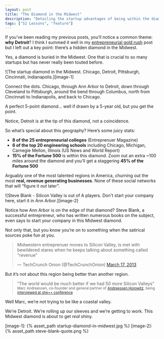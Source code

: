 ```yaml
---
layout: post
title: "The Diamond in the Midwest"
description: "Detailing the startup advantages of being within the diamond of the Midwest: Chicago, Detroit, Pittsburgh, Cincinnati, Indianapolis."
tags: ["52 Lessons", "feature"]
---
```


If you’ve been reading my previous posts, you’ll notice a common theme: **why Detroit**? I think I summed it well in my [entrepreneurial gold rush][1] post but I left out a key point: there’s a hidden diamond in the Midwest.

Yes, a diamond is buried in the Midwest. One that is crucial to so many startups but has never really been touted before.

![The startup diamond in the Midwest. Chicago, Detroit, Pittsburgh, Cincinnati, Indianapolis.][image-1]

Connect the dots. Chicago, through Ann Arbor to Detroit, down through Cleveland to Pittsburgh, around the bend through Columbus, north from Cincinnati to Indianapolis, and back to Chicago.

A perfect 5-point diamond… well if drawn by a 5-year old, but you get the point.

Notice, Detroit is at the tip of this diamond, not a coincidence.

So what’s special about this geography? Here’s some juicy stats:

- **8 of the 25 entrepreneurial colleges** (Entreprenuer Magazine)
- **6 of the top 20 engineering schools** including Chicago, Michigan, Carnegie Mellon, Illinois (US News and World Report)
- **15% of the Fortune 500** is within this diamond. Zoom out an extra ~100 miles around the diamond and you’ll get a staggering **45% of the Fortune 500**

Arguably one of the most talented regions in America, churning out the most **real, revenue generating businesses**. None of these social networks that will “figure it out later”.

![Steve Blank - Silicon Valley is out of A players. Don't start your company here, start it in Ann Arbor.][image-2]

Notice how Ann Arbor is on the edge of that diamond? Steve Blank, a successful entrepreneur, who has written numerous books on the subject, even says to start your company in this Midwest diamond.

Not only that, but you know you’re on to something when the satirical sources poke fun at you.

<blockquote class="twitter-tweet"><p>Midwestern entreprenuer moves to Silicon Valley, is met with bewildered stares when he keeps talking about something called "revenue"</p>&mdash; TechCrunch Onion (@TechCrunchOnion) <a href="https://twitter.com/TechCrunchOnion/status/313078200114757633">March 17, 2013</a></blockquote>
<script async src="//platform.twitter.com/widgets.js" charset="utf-8"></script>

But it’s not about this region being better than another region.

> “The world would be much better if we had 50 more Silicon Valleys”
> <small>Marc Andreessen, co-founder and general partner of [Andreessen Horowitz][2], being [interviewed at she++ conference][3]</small>

Well Marc, we’re not trying to be like a coastal valley.

We’re Detroit. We’re rolling up our sleeves and we’re getting to work. This Midwest diamond is about to get *real* shiny.

[image-1]: {% asset_path startup-diamond-in-midwest.jpg %}
[image-2]: {% asset_path steve-blank-quote.png %}

[1]:  http://tedserbinski.com/the-entrepreneurial-gold-rush-why-i-moved-from-san-francisco-to-detroit/
[2]:  http://a16z.com/
[3]:  http://techcrunch.com/2013/04/20/marc-andreessen-the-world-would-be-much-better-if-we-had-50-more-silicon-valleys/
